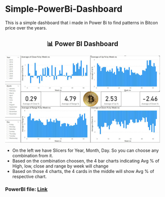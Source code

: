 # Simple-PowerBi-Dashboard

This is a simple dashboard that i made in Power Bi to find patterns in Bitcon price over the years.

<h2 align="center">📊 Power BI Dashboard </h2> 
<p align="center">
 <img src="https://github.com/Mahesh-221/Simple-PowerBi-Dashboard/blob/main/Dashboard.jpg?raw=true" width="800"/>
</p>


- On the left we have Slicers for Year, Month, Day. So you can choose any combination from it.
- Based on the combination choosen, the 4 bar charts indicating Avg % of High, low, close and range by week will change
- Based on those 4 charts, the 4 cards in the middle will show Avg % of respective chart. 

### PowerBI file: [Link](https://drive.google.com/file/d/1CaKdy5Z9WI78FTQg_yDHgWfMVNq5JUCW/view?usp=sharing)
